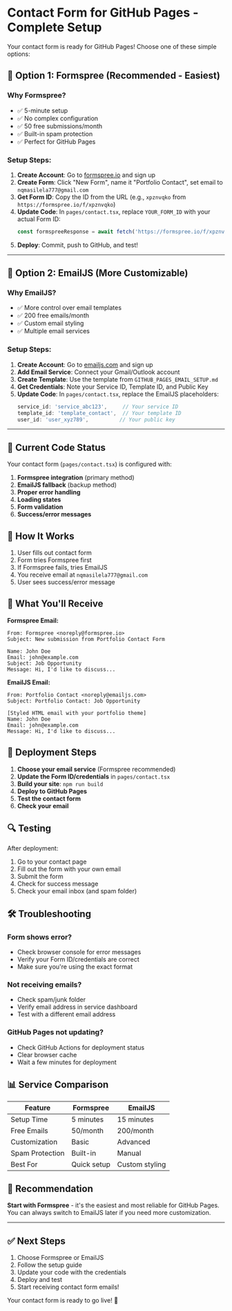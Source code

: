 # Contact Form for GitHub Pages - Complete Setup

Your contact form is ready for GitHub Pages! Choose one of these simple options:

## 🚀 Option 1: Formspree (Recommended - Easiest)

### Why Formspree?
- ✅ 5-minute setup
- ✅ No complex configuration
- ✅ 50 free submissions/month
- ✅ Built-in spam protection
- ✅ Perfect for GitHub Pages

### Setup Steps:
1. **Create Account**: Go to [formspree.io](https://formspree.io) and sign up
2. **Create Form**: Click "New Form", name it "Portfolio Contact", set email to `nqmasilela777@gmail.com`
3. **Get Form ID**: Copy the ID from the URL (e.g., `xpznvqko` from `https://formspree.io/f/xpznvqko`)
4. **Update Code**: In `pages/contact.tsx`, replace `YOUR_FORM_ID` with your actual Form ID:
   ```typescript
   const formspreeResponse = await fetch('https://formspree.io/f/xpznvqko', {
   ```
5. **Deploy**: Commit, push to GitHub, and test!

---

## 🔧 Option 2: EmailJS (More Customizable)

### Why EmailJS?
- ✅ More control over email templates
- ✅ 200 free emails/month
- ✅ Custom email styling
- ✅ Multiple email services

### Setup Steps:
1. **Create Account**: Go to [emailjs.com](https://emailjs.com) and sign up
2. **Add Email Service**: Connect your Gmail/Outlook account
3. **Create Template**: Use the template from `GITHUB_PAGES_EMAIL_SETUP.md`
4. **Get Credentials**: Note your Service ID, Template ID, and Public Key
5. **Update Code**: In `pages/contact.tsx`, replace the EmailJS placeholders:
   ```typescript
   service_id: 'service_abc123',     // Your service ID
   template_id: 'template_contact',  // Your template ID  
   user_id: 'user_xyz789',          // Your public key
   ```

---

## 📝 Current Code Status

Your contact form (`pages/contact.tsx`) is configured with:

1. **Formspree integration** (primary method)
2. **EmailJS fallback** (backup method)
3. **Proper error handling**
4. **Loading states**
5. **Form validation**
6. **Success/error messages**

## 🔄 How It Works

1. User fills out contact form
2. Form tries Formspree first
3. If Formspree fails, tries EmailJS
4. You receive email at `nqmasilela777@gmail.com`
5. User sees success/error message

## 📧 What You'll Receive

**Formspree Email:**
```
From: Formspree <noreply@formspree.io>
Subject: New submission from Portfolio Contact Form

Name: John Doe
Email: john@example.com
Subject: Job Opportunity
Message: Hi, I'd like to discuss...
```

**EmailJS Email:**
```
From: Portfolio Contact <noreply@emailjs.com>
Subject: Portfolio Contact: Job Opportunity

[Styled HTML email with your portfolio theme]
Name: John Doe
Email: john@example.com
Message: Hi, I'd like to discuss...
```

## 🚀 Deployment Steps

1. **Choose your email service** (Formspree recommended)
2. **Update the Form ID/credentials** in `pages/contact.tsx`
3. **Build your site**: `npm run build`
4. **Deploy to GitHub Pages**
5. **Test the contact form**
6. **Check your email**

## 🔍 Testing

After deployment:
1. Go to your contact page
2. Fill out the form with your own email
3. Submit the form
4. Check for success message
5. Check your email inbox (and spam folder)

## 🛠️ Troubleshooting

### Form shows error?
- Check browser console for error messages
- Verify your Form ID/credentials are correct
- Make sure you're using the exact format

### Not receiving emails?
- Check spam/junk folder
- Verify email address in service dashboard
- Test with a different email address

### GitHub Pages not updating?
- Check GitHub Actions for deployment status
- Clear browser cache
- Wait a few minutes for deployment

## 📊 Service Comparison

| Feature | Formspree | EmailJS |
|---------|-----------|---------|
| Setup Time | 5 minutes | 15 minutes |
| Free Emails | 50/month | 200/month |
| Customization | Basic | Advanced |
| Spam Protection | Built-in | Manual |
| Best For | Quick setup | Custom styling |

## 🎯 Recommendation

**Start with Formspree** - it's the easiest and most reliable for GitHub Pages. You can always switch to EmailJS later if you need more customization.

---

## ✅ Next Steps

1. Choose Formspree or EmailJS
2. Follow the setup guide
3. Update your code with the credentials
4. Deploy and test
5. Start receiving contact form emails!

Your contact form is ready to go live! 🚀
